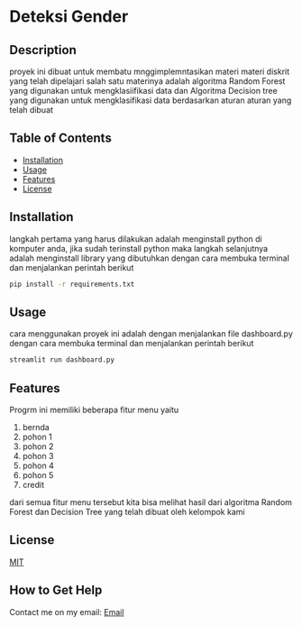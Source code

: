 # Deteksi Gender

## Description
proyek ini dibuat untuk membatu mnggimplemntasikan materi materi diskrit yang telah dipelajari salah satu materinya adalah algoritma Random Forest yang digunakan untuk mengklasiifikasi data dan Algoritma Decision tree yang digunakan untuk mengklasifikasi data berdasarkan aturan aturan yang telah dibuat


## Table of Contents
- [Installation](#installation)
- [Usage](#usage)
- [Features](#features)
- [License](#license)

## Installation
langkah pertama yang harus dilakukan adalah menginstall python di komputer anda, jika sudah terinstall python maka langkah selanjutnya adalah menginstall library yang dibutuhkan dengan cara membuka terminal dan menjalankan perintah berikut

```bash
pip install -r requirements.txt
```


## Usage
cara menggunakan proyek ini adalah dengan menjalankan file dashboard.py dengan cara membuka terminal dan menjalankan perintah berikut

```bash
streamlit run dashboard.py
```


## Features
Progrm ini memiliki beberapa fitur menu yaitu
1. bernda
2. pohon 1
3. pohon 2
4. pohon 3
5. pohon 4
6. pohon 5
7. credit

dari semua fitur menu tersebut kita bisa melihat hasil dari algoritma Random Forest dan Decision Tree yang telah dibuat oleh kelompok kami

## License
[MIT](https://choosealicense.com/licenses/mit/)

## How to Get Help
Contact me on my email: [Email](mailto:muhammadali.23339@mhs.unesa.ac.id)
